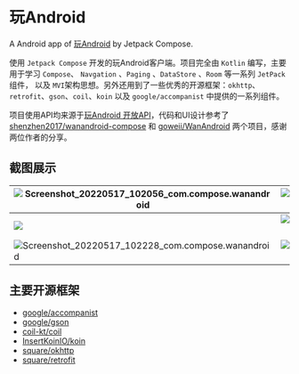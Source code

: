 # 玩Android
A Android app of [玩Android](https://www.wanandroid.com/index) by Jetpack Compose.

使用 `Jetpack Compose` 开发的玩Android客户端。项目完全由 `Kotlin` 编写，主要用于学习 `Compose`、 `Navgation` 、`Paging` 、`DataStore` 、`Room` 等一系列 `JetPack` 组件， 以及 `MVI`架构思想。另外还用到了一些优秀的开源框架：`okhttp`、`retrofit`、`gson`、`coil`、`koin` 以及 `google/accompanist` 中提供的一系列组件。

项目使用API均来源于[玩Android 开放API](https://www.wanandroid.com/blog/show/2)，代码和UI设计参考了[shenzhen2017/wanandroid-compose](https://github.com/shenzhen2017/wanandroid-compose) 和 [goweii/WanAndroid](https://github.com/goweii/WanAndroid) 两个项目，感谢两位作者的分享。



## 截图展示

| ![Screenshot_20220517_102056_com.compose.wanandroid](https://tva1.sinaimg.cn/large/e6c9d24egy1h2b71uv0jyj20u01p8794.jpg) | ![Screenshot_20220517_102129_com.compose.wanandroid](https://tva1.sinaimg.cn/large/e6c9d24egy1h2b723pjosj20u01p8wi8.jpg) | ![](https://tva1.sinaimg.cn/large/e6c9d24egy1h2b70rbdc8j20u01p842k.jpg) | ![Screenshot_20220517_102141_com.compose.wanandroid](https://tva1.sinaimg.cn/large/e6c9d24egy1h2b73absbqj20u01p8di2.jpg) |
| ------------------------------------------------------------ | :----------------------------------------------------------: | ------------------------------------------------------------ | ------------------------------------------------------------ |
| ![](https://tva1.sinaimg.cn/large/e6c9d24egy1h2b70qszeqj20u01p8gnc.jpg) | ![Screenshot_20220517_103723_com.compose.wanandroid](https://tva1.sinaimg.cn/large/e6c9d24egy1h2b7blk6mfj20u01p8gr9.jpg) | ![Screenshot_20220517_102217_com.compose.wanandroid](https://tva1.sinaimg.cn/large/e6c9d24egy1h2b743e7g2j20u01p8wk8.jpg) | ![Screenshot_20220517_102223_com.compose.wanandroid](https://tva1.sinaimg.cn/large/e6c9d24egy1h2b7b4qnxjj20u01p844c.jpg) |
| ![Screenshot_20220517_102228_com.compose.wanandroid](https://tva1.sinaimg.cn/large/e6c9d24egy1h2b74l6sj0j20u01p8q7e.jpg) | ![Screenshot_20220517_102232_com.compose.wanandroid](https://tva1.sinaimg.cn/large/e6c9d24egy1h2b74rbg8dj20u01p8tay.jpg) | ![](https://tva1.sinaimg.cn/large/e6c9d24egy1h2b70p9vqej20u01p8q72.jpg) | ![Screenshot_20220517_103637_com.compose.wanandroid](https://tva1.sinaimg.cn/large/e6c9d24egy1h2b7bqr97bj20u01p8tbl.jpg) |



## 主要开源框架

- [google/accompanist](https://github.com/google/accompanist)
- [google/gson](https://github.com/google/gson)
- [coil-kt/coil](https://github.com/coil-kt/coil)
- [InsertKoinIO/koin](https://github.com/InsertKoinIO/koin)
- [square/okhttp](https://github.com/square/okhttp)
- [square/retrofit](https://github.com/square/retrofit)
